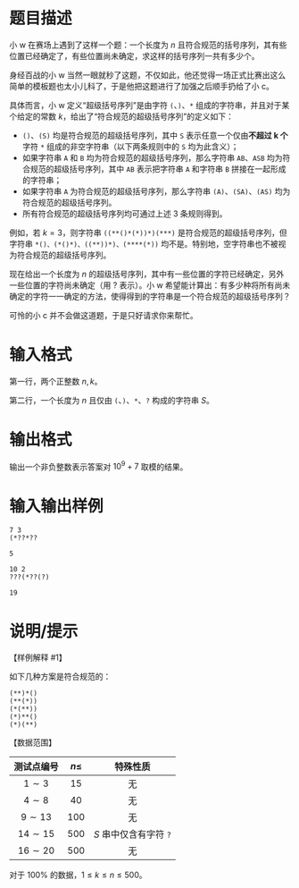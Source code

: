 # 题目描述

小 w 在赛场上遇到了这样一个题：一个长度为 $n$ 且符合规范的括号序列，其有些位置已经确定了，有些位置尚未确定，求这样的括号序列一共有多少个。

身经百战的小 w 当然一眼就秒了这题，不仅如此，他还觉得一场正式比赛出这么简单的模板题也太小儿科了，于是他把这题进行了加强之后顺手扔给了小 c。

具体而言，小 w 定义“超级括号序列”是由字符 `(`、`)`、`*` 组成的字符串，并且对于某个给定的常数 $k$，给出了“符合规范的超级括号序列”的定义如下：

* `()`、`(S)` 均是符合规范的超级括号序列，其中 `S` 表示任意一个仅由**不超过 $\bm{k}$ 个**字符 `*` 组成的非空字符串（以下两条规则中的 `S` 均为此含义）；
* 如果字符串 `A` 和 `B` 均为符合规范的超级括号序列，那么字符串 `AB`、`ASB` 均为符合规范的超级括号序列，其中 `AB` 表示把字符串 `A` 和字符串 `B` 拼接在一起形成的字符串；
* 如果字符串 `A` 为符合规范的超级括号序列，那么字符串 `(A)`、`(SA)`、`(AS)` 均为符合规范的超级括号序列。
* 所有符合规范的超级括号序列均可通过上述 3 条规则得到。

例如，若 $k = 3$，则字符串 `((**()*(*))*)(***)` 是符合规范的超级括号序列，但字符串 `*()、(*()*)、((**))*)、(****(*))` 均不是。特别地，空字符串也不被视为符合规范的超级括号序列。

现在给出一个长度为 $n$ 的超级括号序列，其中有一些位置的字符已经确定，另外一些位置的字符尚未确定（用 ? 表示）。小 w 希望能计算出：有多少种将所有尚未确定的字符一一确定的方法，使得得到的字符串是一个符合规范的超级括号序列？

可怜的小 c 并不会做这道题，于是只好请求你来帮忙。

# 输入格式

第一行，两个正整数 $n, k$。

第二行，一个长度为 $n$ 且仅由 `(`、`)`、`*`、`?` 构成的字符串 $S$。

# 输出格式

输出一个非负整数表示答案对 ${10}^9 + 7$ 取模的结果。

# 输入输出样例

```input1
7 3
(*??*??
```

```output1
5
```

```input2
10 2
???(*??(?)
```

```output2
19
```

# 说明/提示

【样例解释 #1】

如下几种方案是符合规范的：

```text
(**)*()
(**(*))
(*(**))
(*)**()
(*)(**)
```

【数据范围】

| 测试点编号  | $n \leq$ |        特殊性质        |
| :---------: | :------: | :--------------------: |
|  $1 \sim3$  |   $15$   |           无           |
|  $4 \sim8$  |   $40$   |           无           |
| $9 \sim13$  |  $100$   |           无           |
| $14 \sim15$ |  $500$   | $S$ 串中仅含有字符 `?` |
| $16 \sim20$ |  $500$   |           无           |

对于 $100 \%$ 的数据，$1 \leq k \leq n \leq 500$。
